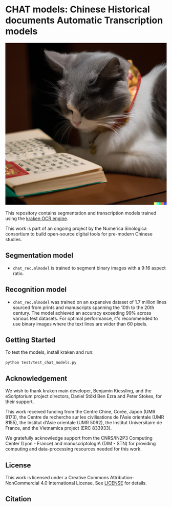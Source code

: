 # CHAT models: Chinese Historical documents Automatic Transcription models

![Reading Cat](./assets/reading_cat.png)

<!-- [![DOI](https://zenodo.org/badge/DOI/10.5281/zenodo.7539324.svg)](https://doi.org/10.5281/zenodo.7539324) -->

This repository contains segmentation and transcription models trained using the [kraken OCR engine](https://github.com/mittagessen/kraken). 

This work is part of an ongoing project by the Numerica Sinologica consortium to build open-source digital tools for pre-modern Chinese studies.

## Segmentation model

- `chat_rec.mlmodel` is trained to segment binary images with a 9:16 aspect ratio.

## Recognition model

- `chat_rec.mlmodel` was trained on an expansive dataset of 1.7 million lines sourced from prints and manuscripts spanning the 10th to the 20th century. The model achieved an accuracy exceeding 99% across various test datasets. For optimal performance, it's recommended to use binary images where the text lines are wider than 60 pixels.

## Getting Started

To test the models, install kraken and run:

`python test/test_chat_models.py`

## Acknowledgement

We wish to thank kraken main developer, Benjamin Kiessling, and the eScriptorium project directors, Daniel Stökl Ben Ezra and Peter Stokes, for their support.

This work received funding from the Centre Chine, Corée, Japon (UMR 8173), the Centre de recherche sur les civilisations de l'Asie orientale (UMR 8155), the Institut d'Asie orientale (UMR 5062), the Institut Universitaire de France, and the Vietnamica project (ERC 833933).

We gratefully acknowledge support from the CNRS/IN2P3 Computing Center (Lyon - France) and manuscriptologIA (DIM - STN) for providing computing and data-processing resources needed for this work.

## License

This work is licensed under a Creative Commons Attribution-NonCommercial 4.0 International License. See [LICENSE](./LICENCE) for details.

## Citation

<!-- ```
@software{colin_brisson_2023_7539324,
  author       = {Colin Brisson and
                  Frédéric Constant and
                  Bui Marc},
  title        = {{colibrisson/numerica\_sinologica\_siku\_htr\_models: 
                   First release}},
  month        = jan,
  year         = 2023,
  publisher    = {Zenodo},
  version      = {v0.0.1},
  doi          = {10.5281/zenodo.7539324},
  url          = {https://doi.org/10.5281/zenodo.7539324}
}
``` -->
